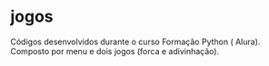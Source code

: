 # jogos
Códigos desenvolvidos durante o curso Formação Python ( Alura). Composto por menu e dois jogos (forca e adivinhação).
